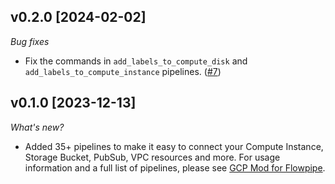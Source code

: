 ## v0.2.0 [2024-02-02]

_Bug fixes_

- Fix the commands in `add_labels_to_compute_disk` and `add_labels_to_compute_instance` pipelines. ([#7](https://github.com/turbot/flowpipe-mod-gcp/pull/7))

## v0.1.0 [2023-12-13]

_What's new?_

- Added 35+ pipelines to make it easy to connect your Compute Instance, Storage Bucket, PubSub, VPC resources and more. For usage information and a full list of pipelines, please see [GCP Mod for Flowpipe](https://hub.flowpipe.io/mods/turbot/gcp).
